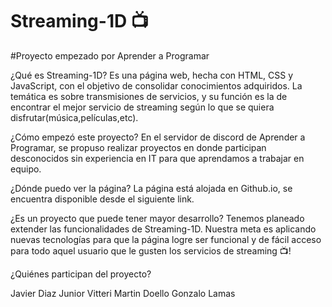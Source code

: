 # Streaming-1D 📺
#Proyecto empezado por Aprender a Programar

¿Qué es Streaming-1D?
Es una página web, hecha con HTML, CSS y JavaScript, con el objetivo de consolidar conocimientos adquiridos. La temática es sobre transmisiones de servicios, y su función es la de encontrar el mejor servicio de streaming según lo que se quiera disfrutar(música,películas,etc).

¿Cómo empezó este proyecto?
En el servidor de discord de Aprender a Programar, se propuso realizar proyectos en donde participan desconocidos sin experiencia en IT para que aprendamos a trabajar en equipo.

¿Dónde puedo ver la página?
La página está alojada en Github.io, se encuentra disponible desde el siguiente link.

¿Es un proyecto que puede tener mayor desarrollo?
Tenemos planeado extender las funcionalidades de Streaming-1D. Nuestra meta es aplicando nuevas tecnologías para que la página logre ser funcional y de fácil acceso para todo aquel usuario que le gusten los servicios de streaming 📺!

¿Quiénes participan del proyecto?

Javier Diaz
Junior Vitteri
Martin Doello
Gonzalo Lamas
